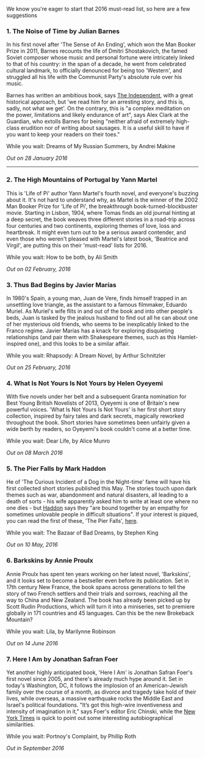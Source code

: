 We know you're eager to start that 2016 must-read list, so here are a few suggestions


### 1.	The Noise of Time by Julian Barnes

In his first novel after 'The Sense of An Ending', which won the Man Booker Prize in 2011, Barnes recounts the life of Dmitri Shostakovich, the famed Soviet composer whose music and personal fortune were intricately linked to that of his country: in the span of a decade, he went from celebrated cultural landmark, to officially denounced for being too 'Western', and struggled all his life with the Communist Party's absolute rule over his music. 

Barnes has written an ambitious book, says [The Independent](http://www.independent.co.uk/arts-entertainment/books/reviews/the-noise-of-time-by-julian-barnes-book-review-author-misses-a-beat-a6801251.html), with a great historical approach, but 'we read him for an arresting story, and this is, sadly, not what we get'.  On the contrary, this is "a complex meditation on the power, limitations and likely endurance of art", says Alex Clark at the Guardian, who extolls Barnes for being "neither afraid of extremely high-class erudition nor of writing about sausages. It is a useful skill to have if you want to keep your readers on their toes."

While you wait: Dreams of My Russian Summers, by Andrei Makine

*Out on 28 January 2016*
***

### 2.	The High Mountains of Portugal by Yann Martel

This is 'Life of Pi' author Yann Martel's fourth novel, and everyone's buzzing about it. It's not hard to understand why, as Martel is the winner of the 2002 Man Booker Prize for 'Life of Pi', the breakthrough book-turned-blockbuster movie. Starting in Lisbon, 1904, where Tomas finds an old journal hinting at a deep secret, the book weaves three different stories in a road-trip across four centuries and two continents, exploring themes of love, loss and heartbreak. It might even turn out to be a serious award contender, and even those who weren't pleased with Martel's latest book, 'Beatrice and Virgil', are putting this on their 'must-read' lists for 2016.

While you wait: How to be both, by Ali Smith

*Out on 02 February, 2016*

### 3.	Thus Bad Begins by Javier Marías

In 1980's Spain, a young man, Juan de Vere, finds himself trapped in an unsettling love triangle, as the assistant to a famous filmmaker, Eduardo Muriel. As Muriel's wife flits in and out of the book and into other people's beds, Juan is tasked by the jealous husband to find out all he can about one of her mysterious old friends, who seems to be inexplicably linked to the Franco regime. Javier Marías has a knack for exploring disquieting relationships (and pair them with Shakespeare themes, such as this Hamlet-inspired one), and this looks to be a similar affair.

While you wait: Rhapsody: A Dream Novel, by Arthur Schnitzler

*Out on 25 February, 2016*

### 4.	What Is Not Yours Is Not Yours by Helen Oyeyemi

With five novels under her belt and a subsequent Granta nomination for Best Young British Novelists of 2013, Oyeyemi is one of Britain's new powerful voices. 'What Is Not Yours Is Not Yours' is her first short story collection, inspired by fairy tales and dark secrets, magically reworked throughout the book. Short stories have sometimes been unfairly given a wide berth by readers, so Oyeyemi's book couldn't come at a better time. 

While you wait: Dear Life, by Alice Munro

*Out on 08 March 2016*

### 5.	The Pier Falls by Mark Haddon

He of 'The Curious Incident of a Dog in the Night-time' fame will have his first collected short stories published this May. The stories touch upon dark themes such as war, abandonment and natural disasters, all leading to a death of sorts - his wife apparently asked him to write at least one where no one dies - but [Haddon](http://www.newyorker.com/books/page-turner/fiction-this-week-mark-haddon-2015-11-16) says they "are bound together by an empathy for sometimes unlovable people in difficult situations". If your interest is piqued, you can read the first of these, 'The Pier Falls', [here](http://www.newstatesman.com/culture/2014/04/pier-falls-new-short-story-mark-haddon).

While you wait:  The Bazaar of Bad Dreams, by Stephen King

*Out on 10 May, 2016*

### 6.	Barkskins by Annie Proulx

Annie Proulx has spent ten years working on her latest novel, 'Barkskins', and it looks set to become a bestseller even before its publication. Set in 17th century New France, the book spans across generations to tell the story of two French settlers and their trials and sorrows, reaching all the way to China and New Zealand. The book has already been picked up by Scott Rudin Productions, which will turn it into a miniseries, set to premiere globally in 171 countries and 45 languages. Can this be the new Brokeback Mountain?

While you wait: Lila, by Marilynne Robinson

*Out on 14 June 2016*

### 7.	Here I Am by Jonathan Safran Foer

Yet another highly anticipated book, 'Here I Am' is Jonathan Safran Foer's first novel since 2005, and there's already much hype around it. Set in today's Washington, DC, it follows the implosion of an American-Jewish family over the course of a month, as divorce and tragedy take hold of their lives, while overseas, a massive earthquake rocks the Middle East and Israel's political foundations. "It’s got this high-wire inventiveness and intensity of imagination in it," says Foer's editor Eric Chinski, while the [New York Times](http://artsbeat.blogs.nytimes.com/2015/12/18/new-novel-from-jonathan-safran-foer-coming-in-september/?_r=0) is quick to point out some interesting autobiographical similarities. 

While you wait: Portnoy's Complaint, by Phillip Roth

*Out in September 2016*